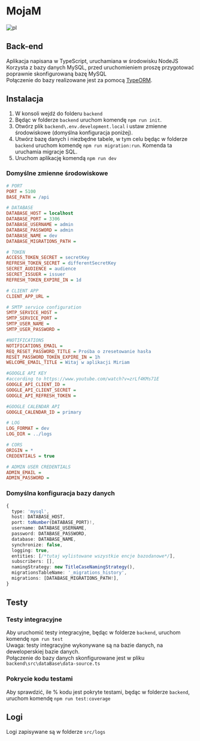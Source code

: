 # MojaM

![pl](https://img.shields.io/badge/lang-pl-red.svg)

## Back-end

Aplikacja napisana w TypeScript, uruchamiana w środowisku NodeJS  
Korzysta z bazy danych MySQL, przed uruchomieniem proszę przygotować poprawnie skonfigurowaną bazę MySQL  
Połączenie do bazy realizowane jest za pomocą [TypeORM](https://typeorm.io/).  

## Instalacja
1. W konsoli wejdź do folderu ``backend``
2. Będąc w folderze ``backend`` uruchom komendę ``npm run init``.
3. Otwórz plik ``backend\.env.development.local`` i ustaw zmienne środowiskowe (domyślna konfiguracja poniżej).
4. Utwórz bazę danych i niezbędne tabele, w tym celu będąc w folderze ``backend`` uruchom komendę ``npm run migration:run``. Komenda ta uruchamia migracje SQL.
6. Uruchom aplikację komendą ``npm run dev``

### Domyślne zmienne środowiskowe
```ini
# PORT
PORT = 5100
BASE_PATH = /api

# DATABASE
DATABASE_HOST = localhost
DATABASE_PORT = 3306
DATABASE_USERNAME = admin
DATABASE_PASSWORD = admin
DATABASE_NAME = dev
DATABASE_MIGRATIONS_PATH =

# TOKEN
ACCESS_TOKEN_SECRET = secretKey
REFRESH_TOKEN_SECRET = differentSecretKey
SECRET_AUDIENCE = audience
SECRET_ISSUER = issuer
REFRESH_TOKEN_EXPIRE_IN = 1d

# CLIENT APP
CLIENT_APP_URL =

# SMTP service configuration
SMTP_SERVICE_HOST =
SMTP_SERVICE_PORT =
SMTP_USER_NAME =
SMTP_USER_PASSWORD =

#NOTIFICATIONS
NOTIFICATIONS_EMAIL =
REQ_RESET_PASSWORD_TITLE = Prośba o zresetowanie hasła
RESET_PASSWORD_TOKEN_EXPIRE_IN = 1h
WELCOME_EMAIL_TITLE = Witaj w aplikacji Miriam

#GOOGLE API KEY
#according to https://www.youtube.com/watch?v=zrLf4KMs71E
GOOGLE_API_CLIENT_ID =
GOOGLE_API_CLIENT_SECRET =
GOOGLE_API_REFRESH_TOKEN =

#GOOGLE CALENDAR API
GOOGLE_CALENDAR_ID = primary

# LOG
LOG_FORMAT = dev
LOG_DIR = ../logs

# CORS
ORIGIN = *
CREDENTIALS = true

# ADMIN USER CREDENTIALS
ADMIN_EMAIL =
ADMIN_PASSWORD =
```
### Domyślna konfiguracja bazy danych
```ts
{
  type: 'mysql',
  host: DATABASE_HOST,
  port: toNumber(DATABASE_PORT)!,
  username: DATABASE_USERNAME,
  password: DATABASE_PASSWORD,
  database: DATABASE_NAME,
  synchronize: false,
  logging: true,
  entities: [/*tutaj wylistowane wszystkie encje bazodanowe*/],
  subscribers: [],
  namingStrategy: new TitleCaseNamingStrategy(),
  migrationsTableName: '_migrations_history',
  migrations: [DATABASE_MIGRATIONS_PATH!],
}
```

## Testy

### Testy integracyjne

Aby uruchomić testy integracyjne, będąc w folderze ``backend``, uruchom komendę ``npm run test``  
Uwaga: testy integracyjne wykonywane są na bazie danych, na deweloperskiej bazie danych.  
Połączenie do bazy danych skonfigurowane jest w pliku ``backend\src\dataBase\data-source.ts``


### Pokrycie kodu testami

Aby sprawdzić, ile % kodu jest pokryte testami, będąc w folderze ``backend``, uruchom komendę ``npm run test:coverage``  


## Logi

Logi zapisywane są w folderze ``src/logs``